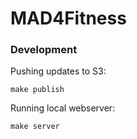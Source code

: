# MAD4Fitness

### Development

Pushing updates to S3:

```
make publish
```

Running local webserver:

```
make server
```
